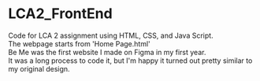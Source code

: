 # LCA2_FrontEnd
Code for LCA 2 assignment using HTML, CSS, and Java Script. <br>
The webpage starts from 'Home Page.html' <br>
Be Me was the first website I made on Figma in my first year. <br>
It was a long process to code it, but I'm happy it turned out pretty similar to my original design.
